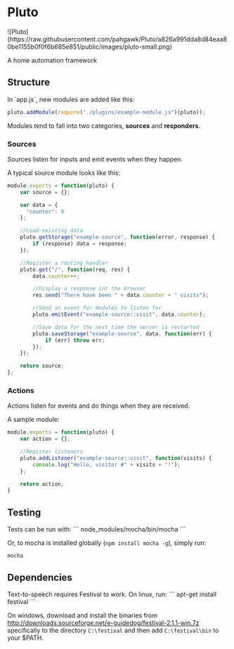 <h1>Pluto</h1>
![Pluto](https://raw.githubusercontent.com/pahgawk/Pluto/a826a991dda8d84eaa80be1155b0f0f6b685e851/public/images/pluto-small.png)

A home automation framework

<h2>Structure</h2>
In `app.js`, new modules are added like this:

```javascript
pluto.addModule(require("./plugins/example-module.js")(pluto));
```

Modules tend to fall into two categories, <strong>sources</strong> and <strong>responders</strong>.

<h3>Sources</h3>
Sources listen for inputs and emit events when they happen.

A typical source module looks like this:
```javascript
module.exports = function(pluto) {
    var source = {};

    var data = {
      "counter": 0
    };

    //Load existing data
    pluto.getStorage("example-source", function(error, response) {
        if (response) data = response;
    });

    //Register a routing handler
    pluto.get("/", function(req, res) {
        data.counter++;

        //Display a response int the browser
        res.send("There have been " + data.counter + " visits");

        //Send an event for modules to listen for
        pluto.emitEvent("example-source::visit", data.counter);

        //Save data for the next time the server is restarted
        pluto.saveStorage("example-source", data, function(err) {
            if (err) throw err;
        });
    });

    return source;
};
```

<h3>Actions</h3>
Actions listen for events and do things when they are received.

A sample module:
```javascript
module.exports = function(pluto) {
    var action = {};

    //Register listeners
    pluto.addListener("example-source::visit", function(visits) {
        console.log("Hello, visitor #" + visits + "!");
    };

    return action;
}
```

<h2>Testing</h2>
Tests can be run with:
```
node_modules/mocha/bin/mocha
```

Or, to mocha is installed globally (`npm install mocha -g`), simply run:
```
mocha
```

<h2>Dependencies</h2>
Text-to-speech requires Festival to work. On linux, run:
```
apt-get install festival
```

On windows, download and install the binaries from http://downloads.sourceforge.net/e-guidedog/festival-2.1.1-win.7z specifically to the directory `C:\festival` and then add `C:\festival\bin` to your $PATH.
